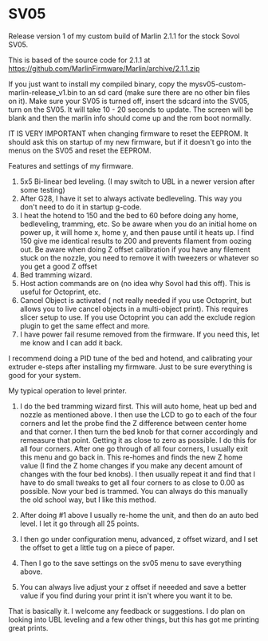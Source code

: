 # SV05
Release version 1 of my custom build of Marlin 2.1.1 for the stock Sovol SV05.

This is based of the source code for 2.1.1 at https://github.com/MarlinFirmware/Marlin/archive/2.1.1.zip

If you just want to install my compiled binary, copy the mysv05-custom-marlin-release_v1.bin to an sd card (make sure there are no other bin files on it).  Make sure your SV05 is turned off, insert the sdcard into the SV05, turn on the SV05.  It will take 10 - 20 seconds to update. The screen will be blank and then the marlin info should come up and the rom boot normally.

IT IS VERY IMPORTANT when changing firmware to reset the EEPROM. It should ask this on startup of my new firmware, but if it doesn't go into the menus on the SV05 and reset the EEPROM.

Features and settings of my firmware.

1) 5x5 Bi-linear bed leveling. (I may switch to UBL in a newer version after some testing)
2) After G28, I have it set to always activate bedleveling. This way you don't need to do it in startup g-code.
3) I heat the hotend to 150 and the bed to 60 before doing any home, bedleveling, tramming, etc. So be aware when you do an initial home on power up, it will home x, home y, and then pause until it heats up. I find 150 give me identical results to 200 and prevents filament from oozing out. Be aware when doing Z offset calibration if you have any filement stuck on the nozzle, you need to remove it with tweezers or whatever so you get a good Z offset
4) Bed tramming wizard. 
5) Host action commands are on (no idea why Sovol had this off). This is useful for Octoprint, etc.
6) Cancel Object is activated ( not really needed if you use Octoprint, but allows you to live cancel objects in a multi-object print). This requires slicer setup to use. If you use Octoprint you can add the exclude region plugin to get the same effect and more.
7) I have power fail resume removed from the firmware. If you need this, let me know and I can add it back. 

I recommend doing a PID tune of the bed and hotend, and calibrating your extruder e-steps after installing my firmware. Just to be sure everything is good for your system. 

My typical operation to level printer. 

1) I do the bed tramming wizard first. This will auto home, heat up bed and nozzle as mentioned above. I then use the LCD to go to each of the four corners and let the probe find the Z difference between center home and that corner. I then turn the bed knob for that corner accordingly and remeasure that point. Getting it as close to zero as possible. I do this for all four corners. After one go through of all four corners, I usually exit this menu and go back in. This re-homes and finds the new Z home value (I find the Z home changes if you make any decent amount of changes with the four bed knobs). I then usually repeat it and find that I have to do small tweaks to get all four corners to as close to 0.00 as possible.  Now your bed is trammed.  You can always do this manually the old school way, but I like this method.

2) After doing #1 above I usually re-home the unit, and then do an auto bed level. I let it go through all 25 points. 

3) I then go under configuration menu, advanced, z offset wizard, and I set the offset to get a little tug on a piece of paper. 

4) Then I go to the save settings on the sv05 menu to save everything above.

5) You can always live adjust your z offset if neeeded and save a better value if you find during your print it isn't where you want it to be.

That is basically it. I welcome any feedback or suggestions.  I do plan on looking into UBL leveling and a few other things, but this has got me printing great prints.
